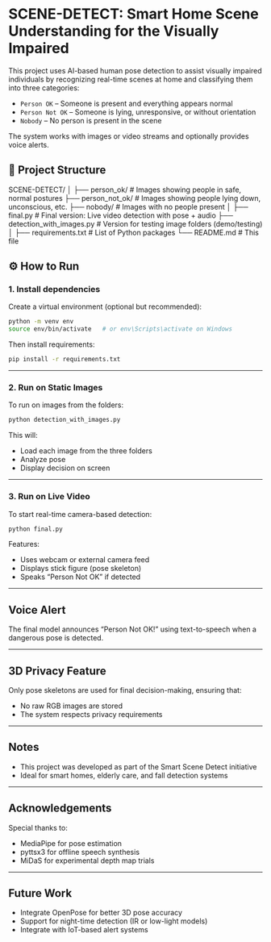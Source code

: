 # SCENE-DETECT: Smart Home Scene Understanding for the Visually Impaired

This project uses AI-based human pose detection to assist visually impaired individuals by recognizing real-time scenes at home and classifying them into three categories:

- `Person OK` – Someone is present and everything appears normal
- `Person Not OK` – Someone is lying, unresponsive, or without orientation
- `Nobody` – No person is present in the scene

The system works with images or video streams and optionally provides voice alerts.

## 📁 Project Structure

SCENE-DETECT/
│
├── person\_ok/              # Images showing people in safe, normal postures
├── person\_not\_ok/          # Images showing people lying down, unconscious, etc.
├── nobody/                 # Images with no people present
│
├── final.py                # Final version: Live video detection with pose + audio
├── detection\_with\_images.py # Version for testing image folders (demo/testing)
│
├── requirements.txt        # List of Python packages
└── README.md               # This file

## ⚙️ How to Run

### 1. Install dependencies

Create a virtual environment (optional but recommended):

```bash
python -m venv env
source env/bin/activate   # or env\Scripts\activate on Windows
````

Then install requirements:

```bash
pip install -r requirements.txt
```

---

### 2. Run on Static Images

To run on images from the folders:

```bash
python detection_with_images.py
```

This will:

* Load each image from the three folders
* Analyze pose
* Display decision on screen

---

### 3. Run on Live Video

To start real-time camera-based detection:

```bash
python final.py
```

Features:

* Uses webcam or external camera feed
* Displays stick figure (pose skeleton)
* Speaks “Person Not OK” if detected

---

## Voice Alert

The final model announces “Person Not OK!” using text-to-speech when a dangerous pose is detected.

---

## 3D Privacy Feature

Only pose skeletons are used for final decision-making, ensuring that:

* No raw RGB images are stored
* The system respects privacy requirements

---

## Notes

* This project was developed as part of the Smart Scene Detect initiative
* Ideal for smart homes, elderly care, and fall detection systems

---

## Acknowledgements

Special thanks to:

* MediaPipe for pose estimation
* pyttsx3 for offline speech synthesis
* MiDaS for experimental depth map trials

---

## Future Work

* Integrate OpenPose for better 3D pose accuracy
* Support for night-time detection (IR or low-light models)
* Integrate with IoT-based alert systems

```